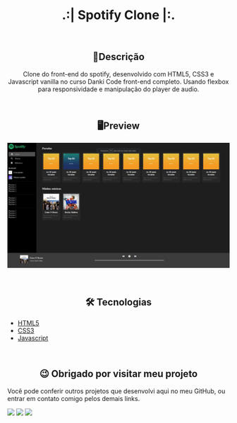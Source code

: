 <h1 align="center">.:| Spotify Clone |:.</h1>

<br>

<h2 align="center">📖Descrição</h2>

<p align="center">Clone do front-end do spotify, desenvolvido com HTML5, CSS3 e Javascript vanilla no curso Danki Code front-end completo. Usando flexbox para responsividade e manipulação do player de audio.</p>

<br>

<h2 align="center">🖥Preview</h2>

<img src="img/spotify.jpg" alt="Preview desktop"></img>

<br>

<h2 align="center">🛠 Tecnologias</h2>

- [HTML5](https://html.com/)
- [CSS3](https://developer.mozilla.org/pt-BR/docs/Web/CSS)
- [Javascript](https://www.javascript.com)

<br>

<h2 align="center">😉 Obrigado por visitar meu projeto</h2>
<p>Você pode conferir outros projetos que desenvolvi aqui no meu GitHub, ou entrar em contato comigo pelos demais links.</p>

<a href = "mailto:kevynfirst@gmail.com"><img src="https://img.shields.io/badge/-Gmail-%23333?style=for-the-badge&logo=gmail&logoColor=white" target="_blank"></a>
<a href="https://instagram.com/kevynfirst" target="_blank"><img src="https://img.shields.io/badge/-Instagram-%23E4405F?style=for-the-badge&logo=instagram&logoColor=white" target="_blank"></a>
<a href="https://www.linkedin.com/in/kevynfirst" target="_blank"><img src="https://img.shields.io/badge/-LinkedIn-%230077B5?style=for-the-badge&logo=linkedin&logoColor=white" target="_blank"></a>
